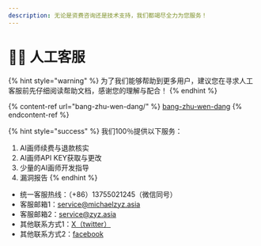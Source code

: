 ```yaml
---
description: 无论是资费咨询还是技术支持，我们都竭尽全力为您服务！
---
```


# 🙋‍♂️ 人工客服

{% hint style="warning" %}
为了我们能够帮助到更多用户，建议您在寻求人工客服前先仔细阅读帮助文档，感谢您的理解与配合！
{% endhint %}

{% content-ref url="bang-zhu-wen-dang/" %}
[bang-zhu-wen-dang](bang-zhu-wen-dang/)
{% endcontent-ref %}

{% hint style="success" %}
我们100％提供以下服务：

1. AI画师续费与退款核实
2. AI画师API KEY获取与更改
3. 少量的AI画师开发指导
4. 漏洞报告
{% endhint %}

* 统一客服热线：（+86）13755021245（微信同号）
* 客服邮箱1：service@michaelzyz.asia
* 客服邮箱2：service@zyz.asia
* 其他联系方式1：[X（twitter）](https://twitter.com/zhuMichael47208)
* 其他联系方式2：[facebook](https://www.facebook.com/profile.php?id=100094452263754)
